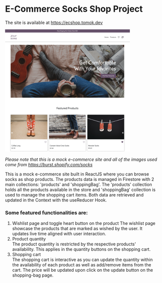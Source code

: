 # E-Commerce Socks Shop Project

The site is available at https://ecshop.tomok.dev

<img src="https://github.com/tomokawaguchi/ecshop-project/blob/main/src/assets/project-snapshot.png" width="auto" height="400" />


*Please note that this is a mock e-commerce site and all of the images used come from https://burst.shopify.com/socks*

This is a mock e-commerce site built in ReactJS where you can browse socks as shop products. The products data is managed in Firestore with 2 main collections: 'products' and 'shoppingBag'. The 'products' collection holds all the products available in the store and 'shoppingBag' collection is used to manage the shopping cart items. Both data are retrieved and updated in the Context with the useReducer Hook.

### Some featured functionalities are:

1. Wishlist page and toggle heart button on the product
   The wishlist page showcase the products that are marked as wished by the user. It updates live time aligned with user interaction.
2. Product quantity  
   The product quantity is restricted by the respective products' availability. This applies in the quantity buttons on the shopping cart.
3. Shopping cart  
   The shopping cart is interactive as you can update the quantity within the availability of each product as well as add/remove items from the cart. The price will be updated upon click on the update button on the shopping-bag page.
